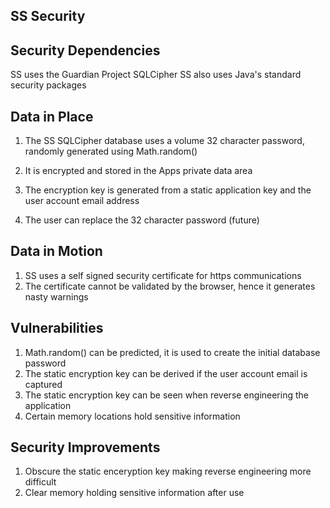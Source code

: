 SS Security  
-----------  

Security Dependencies  
---------------------  

SS uses the Guardian Project SQLCipher
SS also uses Java's standard security packages


Data in Place  
-------------  

1. The SS SQLCipher database uses a volume 32 character password, randomly generated using Math.random()
2. It is encrypted and stored in the Apps private data area
3. The encryption key is generated from a static application key and the user account email address

4. The user can replace the 32 character password (future)


Data in Motion  
--------------  

1. SS uses a self signed security certificate for https communications
2. The certificate cannot be validated by the browser, hence it generates nasty warnings


Vulnerabilities  
---------------  

1. Math.random() can be predicted, it is used to create the initial database password
2. The static encryption key can be derived if the user account email is captured
3. The static encryption key can be seen when reverse engineering the application
4. Certain memory locations hold sensitive information


Security Improvements  
---------------------  

1. Obscure the static enceryption key making reverse engineering more difficult
2. Clear memory holding sensitive information after use


